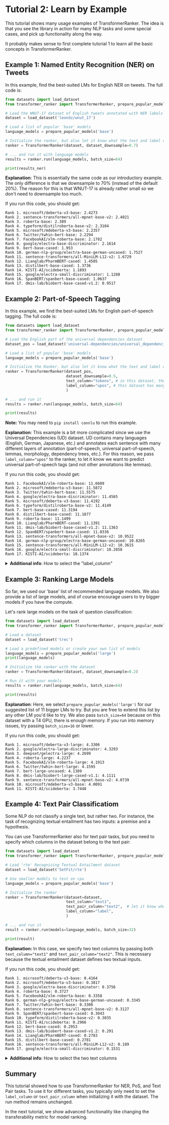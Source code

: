 # Tutorial 2: Learn by Example

This tutorial shows many usage examples of TransformerRanker. The idea is that you see the library in action 
for many NLP tasks and some special cases, and pick up functionality along the way. 

It probably makes sense to first complete tutorial 1 to learn all the basic concepts in TransformerRanker. 

## Example 1: Named Entity Recognition (NER) on Tweets

In this example, find the best-suited LMs for English NER on tweets. The full code is:

```python
from datasets import load_dataset
from transformer_ranker import TransformerRanker, prepare_popular_models

# Load the WNUT-17 dataset of English tweets annotated with NER labels
dataset = load_dataset('leondz/wnut_17')

# Load a list of popular 'base' models
language_models = prepare_popular_models('base')

# Initialize the ranker, but also let it know what the text and label column is
ranker = TransformerRanker(dataset, dataset_downsample=0.7)

# ... and run it with language models
results = ranker.run(language_models, batch_size=64)

print(results_ner)
```

**Explanation**: This is essentially the same code as our introductory example. The only difference is that we 
downsample to 70% (instead of the default 20%). The reason for this is that WNUT-17 is already rather small so
we don't need to downsample too much.

If you run this code, you should get: 

```console 
Rank 1. microsoft/deberta-v3-base: 2.4273
Rank 2. sentence-transformers/all-mpnet-base-v2: 2.4021
Rank 3. roberta-base: 2.389
Rank 4. typeform/distilroberta-base-v2: 2.3104
Rank 5. microsoft/mdeberta-v3-base: 2.2357
Rank 6. Twitter/twhin-bert-base: 2.2294
Rank 7. FacebookAI/xlm-roberta-base: 2.1782
Rank 8. google/electra-base-discriminator: 2.1614
Rank 9. bert-base-cased: 1.953
Rank 10. german-nlp-group/electra-base-german-uncased: 1.7527
Rank 11. sentence-transformers/all-MiniLM-L12-v2: 1.6729
Rank 12. Lianglab/PharmBERT-cased: 1.4505
Rank 13. distilbert-base-cased: 1.3736
Rank 14. KISTI-AI/scideberta: 1.1893
Rank 15. google/electra-small-discriminator: 1.1288
Rank 16. SpanBERT/spanbert-base-cased: 1.0637
Rank 17. dmis-lab/biobert-base-cased-v1.2: 0.9517
```



## Example 2: Part-of-Speech Tagging 

In this example, we find the best-suited LMs for English part-of-speech tagging. The full code is:

```python
from datasets import load_dataset
from transformer_ranker import TransformerRanker, prepare_popular_models

# Load the English part of the universal dependencies dataset
dataset_pos = load_dataset('universal-dependencies/universal_dependencies', 'en_lines')

# Load a list of popular 'base' models
language_models = prepare_popular_models('base')

# Initialize the Ranker, but also let it know what the text and label column is
ranker = TransformerRanker(dataset_pos,
                           dataset_downsample=0.5,
                           text_column="tokens", # in this dataset, the text column is labeled "tokens"
                           label_column="upos", # this dataset has many layers of annotation - we select "upos"
                           )

# ... and run it
results = ranker.run(language_models, batch_size=64)

print(results)
```

**Note:** You may need to `pip install connlu` to run this example.

**Explanation**: This example is a bit more complicated since we use the Universal Dependencies (UD) dataset.
UD contains many languages (English, German, Japanese, etc.) and annotates each sentence with many different layers of 
annotation (part-of-speech, universal part-of-speech, lemmas, morphology, dependency trees, etc.). 
For this reason, we pass `label_column="upos"` to the ranker, to let it know we want to predict 
universal part-of-speech tags (and not other annotations like lemmas).

If you run this code, you should get: 

```console
Rank 1. FacebookAI/xlm-roberta-base: 11.6609
Rank 2. microsoft/mdeberta-v3-base: 11.5872
Rank 3. Twitter/twhin-bert-base: 11.5575
Rank 4. google/electra-base-discriminator: 11.4565
Rank 5. microsoft/deberta-v3-base: 11.4192
Rank 6. typeform/distilroberta-base-v2: 11.4149
Rank 7. bert-base-cased: 11.3194
Rank 8. distilbert-base-cased: 11.1877
Rank 9. roberta-base: 11.1499
Rank 10. Lianglab/PharmBERT-cased: 11.1391
Rank 11. dmis-lab/biobert-base-cased-v1.2: 11.1363
Rank 12. SpanBERT/spanbert-base-cased: 11.0336
Rank 13. sentence-transformers/all-mpnet-base-v2: 10.9522
Rank 14. german-nlp-group/electra-base-german-uncased: 10.8265
Rank 15. sentence-transformers/all-MiniLM-L12-v2: 10.3615
Rank 16. google/electra-small-discriminator: 10.2858
Rank 17. KISTI-AI/scideberta: 10.1374
```

<details>
  <summary><b>Additional info</b>: How to select the "label_column"</summary>
  
Since there are so many layers of annotation, we need to tell TransformerRanker which defines the task we 
want to solve. First, we print the dataset to understand it better: 

```python
from datasets import load_dataset

# Load Universal Dependencies PoS dataset
dataset_pos = load_dataset('universal-dependencies/universal_dependencies', 'en_lines')

# Inspect the dataset
print(dataset_pos)
```

This outputs: 

```console 
DatasetDict({
    train: Dataset({
        features: ['idx', 'text', 'tokens', 'lemmas', 'upos', 'xpos', 'feats', 'head', 'deprel', 'deps', 'misc'],
        num_rows: 3176
    })
    validation: Dataset({
        features: ['idx', 'text', 'tokens', 'lemmas', 'upos', 'xpos', 'feats', 'head', 'deprel', 'deps', 'misc'],
        num_rows: 1032
    })
    test: Dataset({
        features: ['idx', 'text', 'tokens', 'lemmas', 'upos', 'xpos', 'feats', 'head', 'deprel', 'deps', 'misc'],
        num_rows: 1035
    })
})
```

... which tells us that this dataset contains annotations such as "lemmas", 
"upos" (universal part-of-speech tags) and many others. 

</details>

## Example 3: Ranking Large Models

So far, we used our 'base' list of recommended language models. We also provide
a list of large models, and of course encourage users to try bigger models if 
you have the compute. 

Let's rank large models on the task of question classification: 

```python
from datasets import load_dataset
from transformer_ranker import TransformerRanker, prepare_popular_models

# Load a dataset
dataset = load_dataset('trec')

# Load a predefined models or create your own list of models
language_models = prepare_popular_models('large')
print(language_models)

# Initialize the ranker with the dataset
ranker = TransformerRanker(dataset, dataset_downsample=0.2)

# Run it with your models
results = ranker.run(language_models, batch_size=64)

print(results)
```

**Explanation**: Here, we select `prepare_popular_models('large')` for our suggested list of 11 bigger LMs to 
try. But you are free to extend this list by any other LM you'd like to try. We also pass 
`batch_size=64` because on this dataset with a T4 GPU, there is enough memory. If you run into 
memory issues, try passing `batch_size=16` or lower.

If you run this code, you should get: 

```console
Rank 1. microsoft/deberta-v3-large: 4.3306
Rank 2. google/electra-large-discriminator: 4.3293
Rank 3. deepset/gelectra-large: 4.2699
Rank 4. roberta-large: 4.2237
Rank 5. FacebookAI/xlm-roberta-large: 4.1913
Rank 6. Twitter/twhin-bert-large: 4.1595
Rank 7. bert-large-uncased: 4.1389
Rank 8. dmis-lab/biobert-large-cased-v1.1: 4.1111
Rank 9. sentence-transformers/all-mpnet-base-v2: 4.0739
Rank 10. microsoft/mdeberta-v3-base: 4.0091
Rank 11. KISTI-AI/scideberta: 3.7448
```


## Example 4: Text Pair Classificatiom

Some NLP do not classify a single text, but rather two. For instance, the task of 
recognizing textual entailment has two inputs: a premise and a hypothesis. 

You can use TransformerRanker also for text pair tasks, but you need to specify which
columns in the dataset belong to the text pair: 

```python
from datasets import load_dataset
from transformer_ranker import TransformerRanker, prepare_popular_models

# Load 'rte' Recognizing Textual Entailment dataset
dataset = load_dataset('SetFit/rte')

# Use smaller models to test on cpu
language_models = prepare_popular_models('base')

# Initialize the ranker
ranker = TransformerRanker(dataset=dataset,
                           text_column="text1",
                           text_pair_column="text2",  # let it know where the second column is
                           label_column="label",
                           )

# ... and run it
result = ranker.run(models=language_models, batch_size=32)

print(result)
```

**Explanation:** In this case, we specify two text columns by passing both `text_column="text1"`
and `text_pair_column="text2"`. This is necessary because the textual entailment dataset
defines two textual inputs. 

If you run this code, you should get: 

```console
Rank 1. microsoft/deberta-v3-base: 0.4164
Rank 2. microsoft/mdeberta-v3-base: 0.3817
Rank 3. google/electra-base-discriminator: 0.3756
Rank 4. roberta-base: 0.3727
Rank 5. FacebookAI/xlm-roberta-base: 0.3358
Rank 6. german-nlp-group/electra-base-german-uncased: 0.3345
Rank 7. Twitter/twhin-bert-base: 0.3306
Rank 8. sentence-transformers/all-mpnet-base-v2: 0.3127
Rank 9. SpanBERT/spanbert-base-cased: 0.3043
Rank 10. typeform/distilroberta-base-v2: 0.3035
Rank 11. KISTI-AI/scideberta: 0.2966
Rank 12. bert-base-cased: 0.2953
Rank 13. dmis-lab/biobert-base-cased-v1.2: 0.291
Rank 14. Lianglab/PharmBERT-cased: 0.2783
Rank 15. distilbert-base-cased: 0.2781
Rank 16. sentence-transformers/all-MiniLM-L12-v2: 0.189
Rank 17. google/electra-small-discriminator: 0.1531
```


<details>
  <summary><b>Additional info</b>: How to select the two text columns</summary>
  
First, we print the RTE dataset to understand it better: 

```python
from datasets import load_dataset

# Load Universal Dependencies PoS dataset
dataset = load_dataset('SetFit/rte')

# Inspect the dataset
print(dataset)
```

This outputs: 

```console 
DatasetDict({
    train: Dataset({
        features: ['text1', 'text2', 'label', 'idx', 'label_text'],
        num_rows: 2490
    })
    validation: Dataset({
        features: ['text1', 'text2', 'label', 'idx', 'label_text'],
        num_rows: 277
    })
    test: Dataset({
        features: ['text1', 'text2', 'label', 'idx', 'label_text'],
        num_rows: 3000
    })
})
```

... which tells us that this dataset has two text column labeled "text1" and "text2" respectively.

</details>

## Summary

This tutorial showed how to use TransformerRanker for NER, PoS, and Text Pair tasks.
To use it for different tasks, you typically only need to set the `label_column` or `text_pair_column` when initializing it with the dataset.
The run method remains unchanged.

In the next tutorial, we show advanced functionality like changing the transferability metric for model ranking.

